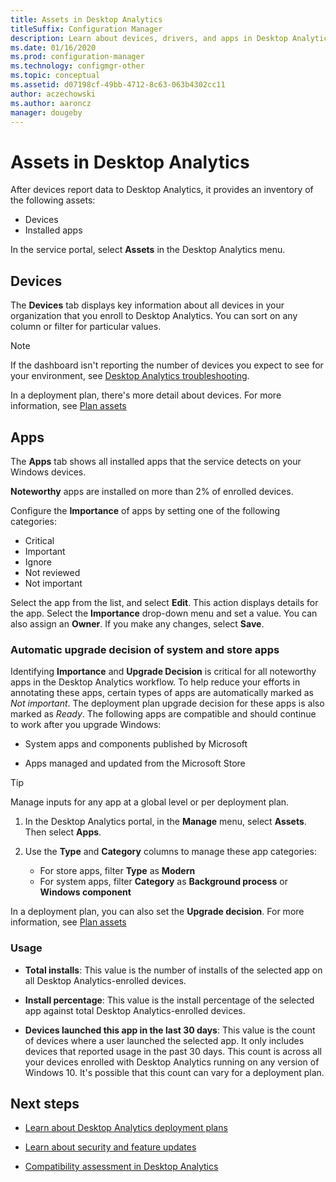 ```yaml
---
title: Assets in Desktop Analytics
titleSuffix: Configuration Manager
description: Learn about devices, drivers, and apps in Desktop Analytics.
ms.date: 01/16/2020
ms.prod: configuration-manager
ms.technology: configmgr-other
ms.topic: conceptual
ms.assetid: d07198cf-49bb-4712-8c63-063b4302cc11
author: aczechowski
ms.author: aaroncz
manager: dougeby
---
```


# Assets in Desktop Analytics

After devices report data to Desktop Analytics, it provides an inventory of the following assets:

- Devices
- Installed apps  

In the service portal, select **Assets** in the Desktop Analytics menu.

## Devices

The **Devices** tab displays key information about all devices in your organization that you enroll to Desktop Analytics. You can sort on any column or filter for particular values.

> [!NOTE]  
> If the dashboard isn't reporting the number of devices you expect to see for your environment, see [Desktop Analytics troubleshooting](/sccm/desktop-analytics/troubleshooting).  

In a deployment plan, there's more detail about devices. For more information, see [Plan assets](/sccm/desktop-analytics/about-deployment-plans#plan-assets)

## Apps

The **Apps** tab shows all installed apps that the service detects on your Windows devices.

**Noteworthy** apps are installed on more than 2% of enrolled devices.

Configure the **Importance** of apps by setting one of the following categories:

- Critical
- Important
- Ignore
- Not reviewed
- Not important<!-- 3587232 -->

Select the app from the list, and select **Edit**. This action displays details for the app. Select the **Importance** drop-down menu and set a value. You can also assign an **Owner**. If you make any changes, select **Save**.

### <a name="bkmk_plan-autoapp" /> Automatic upgrade decision of system and store apps

<!-- 3587232 -->
Identifying **Importance** and **Upgrade Decision** is critical for all noteworthy apps in the Desktop Analytics workflow. To help reduce your efforts in annotating these apps, certain types of apps are automatically marked as *Not important*. The deployment plan upgrade decision for these apps is also marked as *Ready*. The following apps are compatible and should continue to work after you upgrade Windows:

- System apps and components published by Microsoft

- Apps managed and updated from the Microsoft Store

> [!TIP]
> Manage inputs for any app at a global level or per deployment plan.
>
> 1. In the Desktop Analytics portal, in the **Manage** menu, select **Assets**. Then select **Apps**.
>
> 2. Use the **Type** and **Category** columns to manage these app categories:
>
>    - For store apps, filter **Type** as **Modern**
>    - For system apps, filter **Category** as **Background process** or **Windows component**

In a deployment plan, you can also set the **Upgrade decision**. For more information, see [Plan assets](/sccm/desktop-analytics/about-deployment-plans#plan-assets)

### Usage

<!-- 5533890 -->

- **Total installs**: This value is the number of installs of the selected app on all Desktop Analytics-enrolled devices.

- **Install percentage**: This value is the install percentage of the selected app against total Desktop Analytics-enrolled devices.

- **Devices launched this app in the last 30 days**: This value is the count of devices where a user launched the selected app. It only includes devices that reported usage in the past 30 days. This count is across all your devices enrolled with Desktop Analytics running on any version of Windows 10. It's possible that this count can vary for a deployment plan.

## Next steps

- [Learn about Desktop Analytics deployment plans](/sccm/desktop-analytics/about-deployment-plans)  

- [Learn about security and feature updates](/sccm/desktop-analytics/about-updates)  

- [Compatibility assessment in Desktop Analytics](/sccm/desktop-analytics/compat-assessment)  
